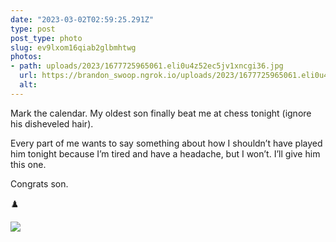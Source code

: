 ```yaml
---
date: "2023-03-02T02:59:25.291Z"
type: post 
post_type: photo
slug: ev9lxom16qiab2glbmhtwg
photos: 
- path: uploads/2023/1677725965061.eli0u4z52ec5jv1xncgi36.jpg
  url: https://brandon_swoop.ngrok.io/uploads/2023/1677725965061.eli0u4z52ec5jv1xncgi36.jpg
  alt: 
---
```

Mark the calendar. My oldest son finally beat me at chess tonight (ignore his disheveled hair). 

Every part of me wants to say something about how I shouldn’t have played him tonight because I’m tired and have a headache, but I won’t. I’ll give him this one. 

Congrats son.

♟️

![](/uploads/2023/1677725965061.eli0u4z52ec5jv1xncgi36.jpg)
